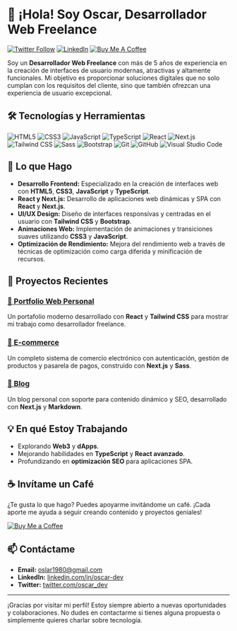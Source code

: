 # 👋 ¡Hola! Soy **Oscar**, Desarrollador Web Freelance

[![Twitter Follow](https://img.shields.io/twitter/follow/oscar_dev?style=social)](https://twitter.com/oscar_dev)
[![LinkedIn](https://img.shields.io/badge/LinkedIn-Connect-blue?style=social&logo=linkedin)](https://linkedin.com/in/oscar-dev)
[![Buy Me A Coffee](https://img.shields.io/badge/Buy%20Me%20A%20Coffee-Support-yellow?style=flat&logo=buy-me-a-coffee)](https://www.buymeacoffee.com/oscardev)

Soy un **Desarrollador Web Freelance** con más de 5 años de experiencia en la creación de interfaces de usuario modernas, atractivas y altamente funcionales. Mi objetivo es proporcionar soluciones digitales que no solo cumplan con los requisitos del cliente, sino que también ofrezcan una experiencia de usuario excepcional.

## 🛠️ **Tecnologías y Herramientas**

![HTML5](https://img.shields.io/badge/-HTML5-E34F26?style=flat-square&logo=html5&logoColor=white)
![CSS3](https://img.shields.io/badge/-CSS3-1572B6?style=flat-square&logo=css3)
![JavaScript](https://img.shields.io/badge/-JavaScript-F7DF1E?style=flat-square&logo=javascript&logoColor=black)
![TypeScript](https://img.shields.io/badge/-TypeScript-007ACC?style=flat-square&logo=typescript&logoColor=white)
![React](https://img.shields.io/badge/-React-61DAFB?style=flat-square&logo=react&logoColor=black)
![Next.js](https://img.shields.io/badge/-Next.js-000000?style=flat-square&logo=nextdotjs&logoColor=white)
![Tailwind CSS](https://img.shields.io/badge/-Tailwind%20CSS-38B2AC?style=flat-square&logo=tailwind-css&logoColor=white)
![Sass](https://img.shields.io/badge/-Sass-CC6699?style=flat-square&logo=sass&logoColor=white)
![Bootstrap](https://img.shields.io/badge/-Bootstrap-7952B3?style=flat-square&logo=bootstrap&logoColor=white)
![Git](https://img.shields.io/badge/-Git-F05032?style=flat-square&logo=git&logoColor=white)
![GitHub](https://img.shields.io/badge/-GitHub-181717?style=flat-square&logo=github)
![Visual Studio Code](https://img.shields.io/badge/-VS%20Code-007ACC?style=flat-square&logo=visual-studio-code)

## 🚀 **Lo que Hago**

- **Desarrollo Frontend:** Especializado en la creación de interfaces web con **HTML5**, **CSS3**, **JavaScript** y **TypeScript**.
- **React y Next.js:** Desarrollo de aplicaciones web dinámicas y SPA con **React** y **Next.js**.
- **UI/UX Design:** Diseño de interfaces responsivas y centradas en el usuario con **Tailwind CSS** y **Bootstrap**.
- **Animaciones Web:** Implementación de animaciones y transiciones suaves utilizando **CSS3** y **JavaScript**.
- **Optimización de Rendimiento:** Mejora del rendimiento web a través de técnicas de optimización como carga diferida y minificación de recursos.

## 🎯 **Proyectos Recientes**

### [🔗 Portfolio Web Personal](https://github.com/oscar-dev/portfolio)

Un portafolio moderno desarrollado con **React** y **Tailwind CSS** para mostrar mi trabajo como desarrollador freelance.

### [🔗 E-commerce ](https://github.com/oscar-dev/nextjs-ecommerce)

Un completo sistema de comercio electrónico con autenticación, gestión de productos y pasarela de pagos, construido con **Next.js** y **Sass**.

### [🔗 Blog ](https://github.com/oscar-dev/blog-nextjs)

Un blog personal con soporte para contenido dinámico y SEO, desarrollado con **Next.js** y **Markdown**.

## 💡 **En qué Estoy Trabajando**

- Explorando **Web3** y **dApps**.
- Mejorando habilidades en **TypeScript** y **React avanzado**.
- Profundizando en **optimización SEO** para aplicaciones SPA.

## ☕ **Invítame un Café**

¿Te gusta lo que hago? Puedes apoyarme invitándome un café. ¡Cada aporte me ayuda a seguir creando contenido y proyectos geniales!

[![Buy Me a Coffee](https://www.buymeacoffee.com/assets/img/custom_images/orange_img.png)](https://www.buymeacoffee.com/Oslar)

## 📫 **Contáctame**

- **Email:** oslar1980@gmail.com
- **LinkedIn:** [linkedin.com/in/oscar-dev](https://linkedin.com/in/oscar-dev)
- **Twitter:** [twitter.com/oscar_dev](https://twitter.com/oscar_dev)

---

¡Gracias por visitar mi perfil! Estoy siempre abierto a nuevas oportunidades y colaboraciones. No dudes en contactarme si tienes alguna propuesta o simplemente quieres charlar sobre tecnología.
